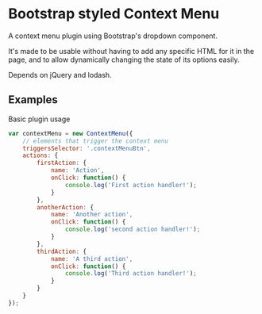 Bootstrap styled Context Menu
=============================

A context menu plugin using Bootstrap's dropdown component.

It's made to be usable without having to add any specific HTML for
it in the page, and to allow dynamically changing the state of its options
easily.

Depends on jQuery and lodash.

Examples
--------

Basic plugin usage

```js
var contextMenu = new ContextMenu({
    // elements that trigger the context menu
    triggersSelector: '.contextMenuBtn',
    actions: {
        firstAction: {
            name: 'Action',
            onClick: function() {
                console.log('First action handler!');
            }
        },
        anotherAction: {
            name: 'Another action',
            onClick: function() {
                console.log('second action handler!');
            }
        },
        thirdAction: {
            name: 'A third action',
            onClick: function() {
            	console.log('Third action handler!');
            }
        }
    }
});
```
